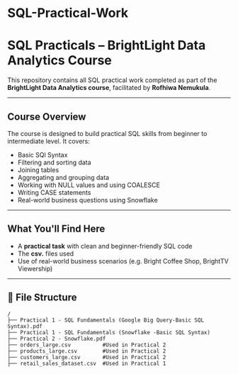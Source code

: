 # SQL-Practical-Work
# SQL Practicals – BrightLight Data Analytics Course

This repository contains all SQL practical work completed as part of the **BrightLight Data Analytics course**, facilitated by **Rofhiwa Nemukula**.

---

## Course Overview

The course is designed to build practical SQL skills from beginner to intermediate level. It covers:

- Basic SQl Syntax
- Filtering and sorting data
- Joining tables
- Aggregating and grouping data
- Working with NULL values and using COALESCE
- Writing CASE statements 
- Real-world business questions using Snowflake

---

## What You'll Find Here

- A **practical task** with clean and beginner-friendly SQL code
- The **csv.** files used
- Use of real-world business scenarios (e.g. Bright Coffee Shop, BrightTV Viewership)

---

## 📂 File Structure

```text
/
├── Practical 1 - SQL Fundamentals (Google Big Query-Basic SQL Syntax).pdf 
├── Practical 1 - SQL Fundamentals (Snowflake -Basic SQL Syntax)
├── Practical 2 - Snowflake.pdf
├── orders_large.csv          #Used in Practical 2
├── products_large.csv        #Used in Practical 2
├── customers_large.csv       #Used in Practical 2
├── retail_sales_dataset.csv  #Used in Practical 1

